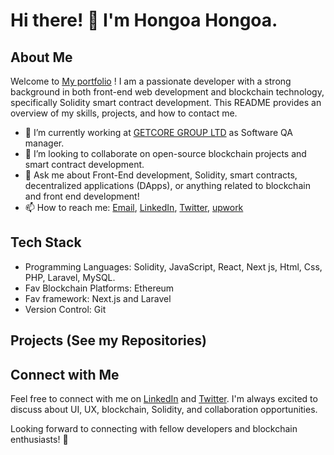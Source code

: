 # Hi there! 👋 I'm Hongoa Hongoa.

## About Me
Welcome to [My portfolio](https://hongoa-portfolio.vercel.app/) ! I am a passionate developer with a strong background in both front-end web development and blockchain technology, specifically Solidity smart contract development. This README provides an overview of my skills, projects, and how to contact me.

- 🔭 I’m currently working at [GETCORE GROUP LTD](https://getcoregroup.com/) as Software QA manager.
- 👯 I’m looking to collaborate on open-source blockchain projects and smart contract development.
- 💬 Ask me about Front-End development, Solidity, smart contracts, decentralized applications (DApps), or anything related to blockchain and front end development!
- 📫 How to reach me: [Email](mailto:josephhongoa2020@gmail.com), [LinkedIn](https://www.linkedin.com/in/hongoa-hongoa-355538284/), [Twitter](https://twitter.com/HongoaHongoa), [upwork](https://www.upwork.com/ab/profiles/search/details/~01745272ac1d562539/profile?q=hongoa&_modalInfo=%5B%7B%22navType%22%3A%22slider%22,%22title%22%3A%22Profile%22,%22modalId%22%3A%221693301297302%22%7D%5D&_navType=slider&pageTitle=Profile)

## Tech Stack
- Programming Languages: Solidity, JavaScript, React, Next js, Html, Css, PHP, Laravel, MySQL.
- Fav Blockchain Platforms: Ethereum
- Fav framework: Next.js and Laravel
- Version Control: Git

## Projects (See my Repositories)

## Connect with Me
Feel free to connect with me on [LinkedIn](https://www.linkedin.com/in/hongoa-hongoa-355538284/) and [Twitter](https://twitter.com/HongoaHongoa).
I'm always excited to discuss about UI, UX, blockchain, Solidity, and collaboration opportunities.

Looking forward to connecting with fellow developers and blockchain enthusiasts! 🚀
